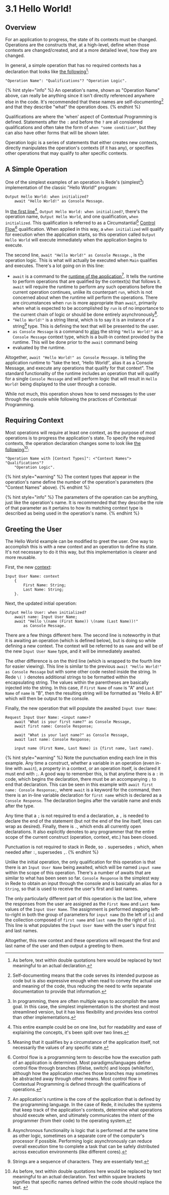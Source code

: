 # 3.1  Hello World!

## Overview

For an application to progress, the state of its contexts must be changed. Operations are the constructs that, at a high-level, define when those contexts are changed/created, and at a more detailed level, how they are changed.

In general, a simple operation that has no required contexts has a declaration that looks like [the following](#user-content-fn-1)[^1]:

```
"Operation Name": "Qualifications"? "Operation Logic".
```

{% hint style="info" %}
An operation's name, shown as "Operation Name" above, can really be anything since it isn't directly referenced anywhere else in the code. It's recommended that these names are self-documenting[^2] and that they describe "what" the operation does.
{% endhint %}

Qualifications are where the 'when' aspect of Contextual Programming is defined. Statements after the `:` and before the `?` are all considered qualifications and often take the form of `when "some condition"`, but they can also have other forms that will be shown later.

Operation logic is a series of statements that either creates new contexts, directly manipulates the operation's contexts (if it has any), or specifies other operations that may qualify to alter specific contexts.



## A Simple Operation

One of the simplest examples of an operation is Rede's (simplest[^3]) implementation of the classic "Hello World!" program:

```
Output Hello World: when initialized?
    await "Hello World!" as Console Message.
```

In [the first line](#user-content-fn-4)[^4], `Output Hello World: when initialized?`, there's the operation name, `Output Hello World`, and one qualification, `when initialized`. This qualification is referred to as a Circumstantial[^5] [Control Flow](#user-content-fn-6)[^6] qualification. When applied in this way, a `when initialized` will qualify for execution when the application starts, so this operation called `Output Hello World` will execute immediately when the application begins to execute.

The second line, `await "Hello World!" as Console Message.`, is the operation logic. This is what will actually be executed when `Main` qualifies and executes. There's a lot going on in this line:

* `await` is a command to the [runtime of the application](#user-content-fn-7)[^7]. It tells the runtime to perform operations that are qualified by the context(s) that follows it. `await` will require the runtime to perform any such operations before the current operation continues, unlike its counterpart `run`, which is not concerned about when the runtime will perform the operations. There are circumstances when `run` is more appropriate than `await`, primarily when what is expected to be accomplished by `run` is of no importance to the current chain of logic or should be done entirely asynchronously[^8].
* `"Hello World!"` is a string literal, which is to say it is an instance of a string[^9] type. This is defining the text that will be presented to the user.
* `as Console Message` is a command to [alias](../chapter-2-creating-context/2.3-adaptation.md#aliasing) the string `"Hello World!"` as a `Console Message` context type, which is a built-in context provided by the runtime. This will be done prior to the `await` command being&#x20;
* evaluated by the runtime.

Altogether, `await "Hello World!" as Console Message.` is telling the application runtime to "take the text, 'Hello World!', alias it as a Console Message, and execute any operations that qualify for that context". The standard functionality of the runtime includes an operation that will qualify for a single `Console Message` and will perform logic that will result in `Hello World!` being displayed to the user through a console.

While not much, this operation shows how to send messages to the user through the console while following the practices of Contextual Programming.



## Requiring Context

Most operations will require at least one context, as the purpose of most operations is to progress the application's state. To specify the required contexts, the operation declaration changes some to look like [the following](#user-content-fn-10)[^10]:

```
"Operation Name with [Context Types]": <"Context Names"> "Qualifications"? 
    "Operation Logic".
```

{% hint style="warning" %}
The context types that appear in the operation's name define the number of the operation's parameters (the "Context Names" above).
{% endhint %}

{% hint style="info" %}
The parameters of the operation can be anything, just like the operation's name. It is recommended that they describe the role of that parameter as it pertains to how its matching context type is described as being used in the operation's name.
{% endhint %}



## Greeting the User

The Hello World example can be modified to greet the user. One way to accomplish this is with a new context and an operation to define its state. It's not necessary to do it this way, but this implementation is clearer and more reusable.

First, the new [context](../chapter-2-creating-context/2.1-organizing-data.md#defining-a-context):

```
Input User Name: context
    {
        First Name: String;
        Last Name: String;
    }.
```

Next, the updated initial operation:

```
Output Hello User: when initialized?
    await name: Input User Name;
    await "Hello \(name (First Name)) \(name (Last Name))!" 
        as Console Message.
```

There are a few things different here. The second line is noteworthy in that it is awaiting an operation (which is defined below), but is doing so while defining a new context. The context will be referred to as `name` and will be of the new `Input User Name` type, and it will be immediately awaited.

The other difference is on the third line (which is wrapped to the fourth line for easier viewing). This line is similar to the previous `await "Hello World!" as Console Message` but with some other code nested inside the string. In Rede `\( )` denotes additional strings to be formatted within the encapsulating string. The values within the parentheses are basically injected into the string. In this case, if `First Name` of `name` is "A" and `Last Name` of `name` is "B", then the resulting string will be formatted as "Hello A B!" which will then be output to the console.

Finally, the new operation that will populate the awaited `Input User Name`:

```
Request Input User Name: <input name>?
    await "What is your first name?" as Console Message,
    await first name: Console Response;
    
    await "What is your last name?" as Console Message,
    await last name: Console Response;
    
    input name (First Name, Last Name) is {first name, last name}.
```

{% hint style="warning" %}
Note the punctuation ending each line in this example. Any time a construct, whether a variable in an operation (even in-line with `await`), a property in a context, or an operation itself, is declared it must end with `;`. A good way to remember this, is that anytime there is a `:` in code, which begins the declaration, there must be an accompanying `;` to end that declaration. This can be seen in this example with `await first name: Console Response;`, where `await` is a keyword for the command, then there is an in-line variable declaration for `first name` which is declared as a `Console Response`. The declaration begins after the variable name and ends after the type.

Any time that a `;` is not required to end a declaration, a `,` is needed to declare the end of the statement (but not the end of the line itself, lines can wrap as desired). Finally, there is `.`, which ends all currently open declarations. It also explicitly denotes to any programmer that the entire scope of the current construct (operation, context, etc.) has been closed.

Punctuation is not required to stack in Rede, so `.` supersedes `;` which, when needed after `:`, supersedes `,`.
{% endhint %}

Unlike the initial operation, the only qualification for this operation is that there is an `Input User Name` being awaited, which will be named `input name` within the scope of this operation. There's a number of awaits that are similar to what has been seen so far. `Console Response` is the simplest way in Rede to obtain an input through the console and is basically an alias for a `String`, so that is used to receive the user's first and last names.

The only particularly different part of this operation is the last line, where the responses from the user are assigned as the `First Name` and `Last Name` values of the `Input User Name`. The assignment is performed stepping left-to-right in both the group of parameters for `input name` (to the left of `is`) and the collection composed of `first name` and `last name` (to the right of `is`). This line is what populates the `Input User Name` with the user's input first and last names.

Altogether, this new context and these operations will request the first and last name of the user and then output a greeting to them.

[^1]: As before, text within double quotations here would be replaced by text meaningful to an actual declaration.

[^2]: Self-documenting means that the code serves its intended purpose as code but is also expressive enough when read to convey the actual use and meaning of the code, thus reducing the need to write separate documentation to provide that information.

[^3]: In programming, there are often multiple ways to accomplish the same goal. In this case, the simplest implementation is the shortest and most streamlined version, but it has less flexibility and provides less control than other implementations.

[^4]: This entire example could be on one line, but for readability and ease of explaining the concepts, it's been split over two lines.

[^5]: Meaning that it qualifies by a circumstance of the application itself, not necessarily the values of any specific state.

[^6]: Control flow is a programming term to describe how the execution path of an application is determined. Most paradigms/languages define control flow through branches (if/else, switch) and loops (while/for), although how the application reaches those branches may sometimes be abstracted away through other means. Most control flow in Contextual Programming is defined through the qualifications of operations.

[^7]: An application's runtime is the core of the application that is defined by the programming language. In the case of Rede, it includes the systems that keep track of the application's contexts, determine what operations should execute when, and ultimately communicates the intent of the programmer (from their code) to the operating system.

[^8]: Asynchronous functionality is logic that is performed at the same time as other logic, sometimes on a separate core of the computer's processor if possible. Performing logic asynchronously can reduce overall execution time to complete a task that can be safely distributed across execution environments (like different cores).

[^9]: Strings are a sequence of characters. They are essentially text.

[^10]: As before, text within double quotations here would be replaced by text meaningful to an actual  declaration. Text within square brackets signifies that specific names defined within the code should replace the text.         &#x20;
